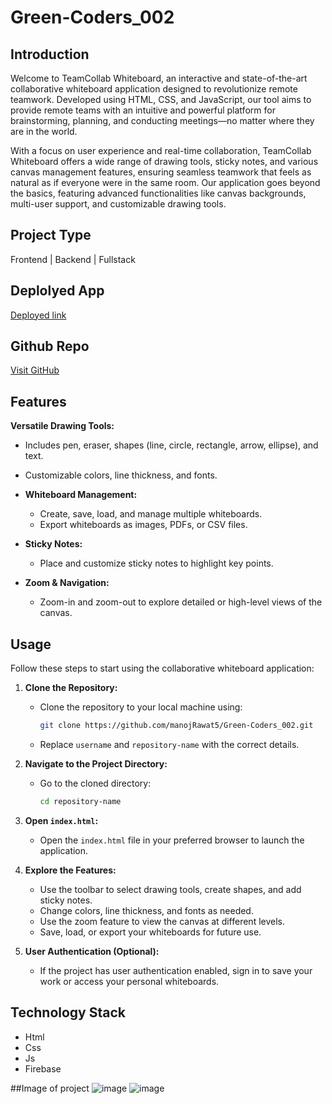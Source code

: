 # Green-Coders_002

## Introduction
Welcome to TeamCollab Whiteboard, an interactive and state-of-the-art collaborative whiteboard application designed to revolutionize remote teamwork. Developed using HTML, CSS, and JavaScript, our tool aims to provide remote teams with an intuitive and powerful platform for brainstorming, planning, and conducting meetings—no matter where they are in the world.

With a focus on user experience and real-time collaboration, TeamCollab Whiteboard offers a wide range of drawing tools, sticky notes, and various canvas management features, ensuring seamless teamwork that feels as natural as if everyone were in the same room. Our application goes beyond the basics, featuring advanced functionalities like canvas backgrounds, multi-user support, and customizable drawing tools.

## Project Type
Frontend | Backend | Fullstack

## Deplolyed App
[Deployed link](https://unit4project.netlify.app/)

## Github Repo
[Visit GitHub](https://github.com/manojRawat5/Green-Coders_002)

## Features
 **Versatile Drawing Tools:** 
  - Includes pen, eraser, shapes (line, circle, rectangle, arrow, ellipse), and text.
  - Customizable colors, line thickness, and fonts.

- **Whiteboard Management:** 
  - Create, save, load, and manage multiple whiteboards.
  - Export whiteboards as images, PDFs, or CSV files.

- **Sticky Notes:** 
  - Place and customize sticky notes to highlight key points.

- **Zoom & Navigation:** 
  - Zoom-in and zoom-out to explore detailed or high-level views of the canvas.


## Usage

Follow these steps to start using the collaborative whiteboard application:

1. **Clone the Repository:**
   - Clone the repository to your local machine using:
     ```bash
     git clone https://github.com/manojRawat5/Green-Coders_002.git
     ```

   - Replace `username` and `repository-name` with the correct details.

2. **Navigate to the Project Directory:**
   - Go to the cloned directory:
     ```bash
     cd repository-name
     ```

3. **Open `index.html`:**
   - Open the `index.html` file in your preferred browser to launch the application.

4. **Explore the Features:**
   - Use the toolbar to select drawing tools, create shapes, and add sticky notes.
   - Change colors, line thickness, and fonts as needed.
   - Use the zoom feature to view the canvas at different levels.
   - Save, load, or export your whiteboards for future use.

5. **User Authentication (Optional):**
   - If the project has user authentication enabled, sign in to save your work or access your personal whiteboards.


## Technology Stack

- Html
- Css
- Js
- Firebase

##Image of project
![image](https://github.com/user-attachments/assets/eda749f5-9686-4017-8ccc-767820f2540f)
![image](https://github.com/user-attachments/assets/6c3aa414-54c2-4c65-841d-a5c5e11db3a9)



